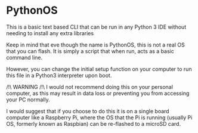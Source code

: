 # PythonOS
This is a basic text based CLI that can be run in any Python 3 IDE without needing to install any extra libraries

Keep in mind that eve though the name is PythonOS, this is not a real OS that you can flash. It is simply a script that when run, acts as a basic command line.

However, you can change the initial setup function on your computer to run this file in a Python3 interpreter upon boot. 

/!\ WARNING /!\ I would not recommend doing this on your personal computer, as this may result in data loss or preventing you from accessing your PC normally. 

I would suggest that if you choose to do this it is on a single board computer like a Raspberry Pi, where the OS that the Pi is running (usually Pi OS, formerly known as Raspbian) can be re-flashed to a microSD card.
